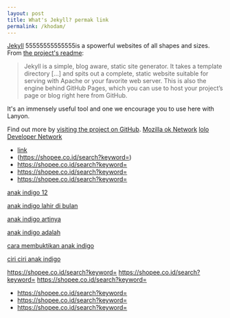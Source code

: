 ```yaml
---
layout: post
title: What's Jekyll? permak link
permalink: /khodam/
---
```


[Jekyll](https://jekyllrb.com) 55555555555555is a spowerful websites of all shapes and sizes. From [the project's readme](https://github.com/mojombo/jekyll/blob/master/README.markdown):

  > Jekyll is a simple, blog aware, static site generator. It takes a template directory [...] and spits out a complete, static website suitable for serving with Apache or your favorite web server. This is also the engine behind GitHub Pages, which you can use to host your project’s page or blog right here from GitHub.

It's an immensely useful tool and one we encourage you to use here with Lanyon.

Find out more by [visiting the project on GitHub](https://github.com/mojombo/jekyll).
 [Mozilla ok Network](https://developer.mozilla.org/en-US/docs/Web/HTML/Element)
  [lolo Developer Network](https://developer.mozilla.org/en-US/docs/Web/HTML/Element)
- [link](https://shopee.co.id/search?keyword=)
- (https://shopee.co.id/search?keyword=)
- https://shopee.co.id/search?keyword=
- https://shopee.co.id/search?keyword=
- https://shopee.co.id/search?keyword=

<a href="https://shopee.co.id/search?keyword=anak%20indigo%20cekIG@jasaindigo">anak indigo 12</a><p>
<a href="https://shopee.co.id/search?keyword=anak%20indigo%20lahir%20di%20bulan%20cekIG@jasaindigo">anak indigo lahir di bulan</a><p>
<a href="https://shopee.co.id/search?keyword=anak%20indigo%20artinya%20cekIG@jasaindigo">anak indigo artinya</a><p>
<a href="https://shopee.co.id/search?keyword=anak%20indigo%20adalah%20cekIG@jasaindigo">anak indigo adalah</a><p>
<a href="https://shopee.co.id/search?keyword=cara%20membuktikan%20anak%20indigo%20cekIG@jasaindigo">cara membuktikan anak indigo</a><p>
<a href="https://shopee.co.id/search?keyword=ciri%20ciri%20anak%20indigo%20cekIG@jasaindigo">ciri ciri anak indigo</a><p>
<a href="https://shopee.co.id/search?keyword=">https://shopee.co.id/search?keyword=</a>
<a href="https://shopee.co.id/search?keyword=">https://shopee.co.id/search?keyword=</a>
<a href="https://shopee.co.id/search?keyword=">https://shopee.co.id/search?keyword=</a>
- <a href="https://shopee.co.id/search?keyword=">https://shopee.co.id/search?keyword=</a>
- <a href="https://shopee.co.id/search?keyword=">https://shopee.co.id/search?keyword=</a>
- <a href="https://shopee.co.id/search?keyword=">https://shopee.co.id/search?keyword=</a>

